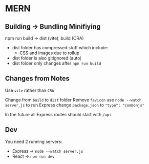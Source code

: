 # MERN

## Building -> Bundling  Minifiying

npm run build -> dist (vite), build (CRA)

* dist folder has compressed stuff which include:
  * CSS and images due to rollup
* dist folder is also gitignored (auto)
* dist folder only changes after `npm run build`

## Changes from Notes

Use `vite` rather than `CRA`

Change from `build` to `dist` folder
Remove `favicon`
use `node --watch server.js` to run Express
change `package.json` to `"type": "commonjs"`

In the future all Express routes should start with `/api`

## Dev

You need 2 running servers:

* Express -> `node --watch server.js`
* React -> `npm run dev`
